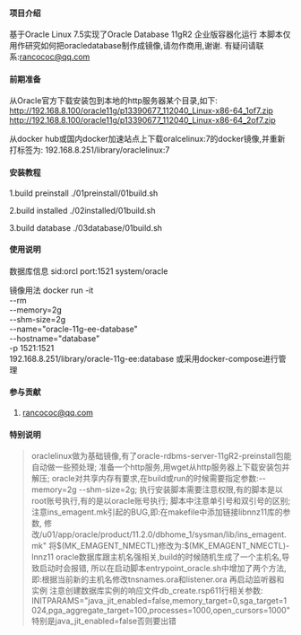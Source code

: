 #### 项目介绍
基于Oracle Linux 7.5实现了Oracle Database 11gR2 企业版容器化运行
本脚本仅用作研究如何把oracledatabase制作成镜像,请勿作商用,谢谢.
有疑问请联系:rancococ@qq.com

#### 前期准备
从Oracle官方下载安装包到本地的http服务器某个目录,如下:
http://192.168.8.100/oracle11g/p13390677_112040_Linux-x86-64_1of7.zip
http://192.168.8.100/oracle11g/p13390677_112040_Linux-x86-64_2of7.zip

从docker hub或国内docker加速站点上下载oralcelinux:7的docker镜像,并重新打标签为:
192.168.8.251/library/oraclelinux:7


#### 安装教程
1.build preinstall
./01preinstall/01build.sh

2.build installed
./02installed/01build.sh

3.build database
./03database/01build.sh

#### 使用说明
数据库信息
sid:orcl
port:1521
system/oracle

镜像用法
docker run -it \
           --rm \
           --memory=2g \
           --shm-size=2g \
           --name="oracle-11g-ee-database" \
           --hostname="database" \
           -p 1521:1521 \
           192.168.8.251/library/oracle-11g-ee:database
或采用docker-compose进行管理

#### 参与贡献
1. rancococ@qq.com

#### 特别说明
>oraclelinux做为基础镜像,有了oracle-rdbms-server-11gR2-preinstall包能自动做一些预处理;
>准备一个http服务,用wget从http服务器上下载安装包并解压;
>oracle对共享内存有要求,在build或run的时候需要指定参数:--memory=2g --shm-size=2g;
>执行安装脚本需要注意权限,有的脚本是以root账号执行,有的是以oracle账号执行;
>脚本中注意单引号和双引号的区别;
>注意ins_emagent.mk引起的BUG,即:在makefile中添加链接libnnz11库的参数,
修改/u01/app/oracle/product/11.2.0/dbhome_1/sysman/lib/ins_emagent.mk"
将\$(MK_EMAGENT_NMECTL)修改为:\$(MK_EMAGENT_NMECTL)-lnnz11
>oracle数据库跟主机名强相关,build的时候随机生成了一个主机名,导致启动时会报错,
所以在启动脚本entrypoint_oracle.sh中增加了两个方法,即:根据当前新的主机名修改tnsnames.ora和listener.ora
再启动监听器和实例
>注意创建数据库实例的响应文件db_create.rsp611行相关参数:
INITPARAMS="java_jit_enabled=false,memory_target=0,sga_target=1024,pga_aggregate_target=100,processes=1000,open_cursors=1000"
特别是java_jit_enabled=false否则要出错

